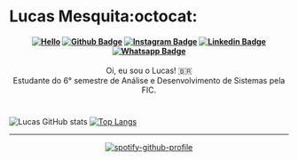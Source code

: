 # Lucas Mesquita:octocat:

<h4 align="center">

[![Hello](https://github.com/Tarmiel/Tarmiel/blob/master/ezgif.com-resize.gif)](https://tarmiel.github.io/Portfolio/)
[![Github Badge](https://img.shields.io/badge/-Github.io-000?style=for-the-badge&logo=Github&logoColor=white&link=https://github.com/Tarmiel)](https://tarmiel.github.io/Portfolio/)
[![Instagram Badge](https://img.shields.io/badge/-instagram-red?style=for-the-badge&logo=instagram&logoColor=white&link=https://github.com/Tarmiel)](https://www.instagram.com/lul_cao/)
[![Linkedin Badge](https://img.shields.io/badge/-Linkedin-blue?style=for-the-badge&logo=Linkedin&logoColor=white&link=https://github.com/Tarmiel)](https://www.linkedin.com/in/lulcao/)
[![Whatsapp Badge](https://img.shields.io/badge/-whatsapp-success?style=for-the-badge&logo=whatsapp&logoColor=white&link=https://github.com/Tarmiel)](https://api.whatsapp.com/send?phone=+5585985691511)
</h4>

<p align="center">
 Oi, eu sou o Lucas! 🇧🇷
 <br>
 Estudante do 6° semestre de Análise e Desenvolvimento de Sistemas pela FIC. 
</p>

# 

![Lucas GitHub stats](https://github-readme-stats.vercel.app/api?username=Tarmiel&show_icons=true&theme=tokyonight)
[![Top Langs](https://github-readme-stats.vercel.app/api/top-langs/?username=Tarmiel&layout=compact&theme=tokyonight)](https://github.com/Tarmiel)

<hr>

<div width="400px">
 
</div>

<div width="400px">
<p align="center"

[![spotify-github-profile](https://spotify-github-profile.vercel.app/api/view?uid=heimdallr0&cover_image=true)](https://spotify-github-profile.vercel.app/api/view?uid=heimdallr0&redirect=true)

</p>

</div>
